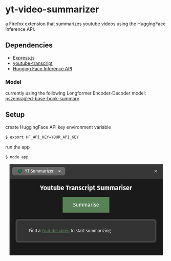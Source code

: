 # yt-video-summarizer

a Firefox extension that summarizes youtube videos using the HuggingFace Inference API.

## Dependencies

* [Express.js](https://expressjs.com/)
* [youtube-transcript](https://www.npmjs.com/package/youtube-transcript?activeTab=readme)
* [Hugging Face Inference API](https://huggingface.co/docs/api-inference/index)

### Model

currently using the following Longformer Encoder-Decoder model: [pszemraj/led-base-book-summary](https://huggingface.co/pszemraj/led-base-book-summary)

## Setup

create HuggingFace API key environment variable
```bash
$ export HF_API_KEY=YOUR_API_KEY
```

run the app
```bash
$ node app
```

<p align="center">
  <img src="https://github.com/zvoverman/yt-video-summarizer/blob/main/image.png?raw=true" />
</p>

